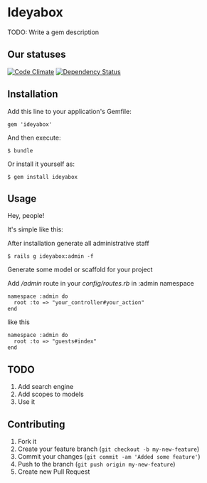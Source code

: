 # Ideyabox

TODO: Write a gem description

## Our statuses

[![Code Climate](https://codeclimate.com/badge.png)](https://codeclimate.com/github/I-de-ya/ideyabox)
[![Dependency Status](https://gemnasium.com/I-de-ya/ideyabox.png)](https://gemnasium.com/I-de-ya/ideyabox)

## Installation

Add this line to your application's Gemfile:

    gem 'ideyabox'

And then execute:

    $ bundle

Or install it yourself as:

    $ gem install ideyabox

## Usage

Hey, people!

It's simple like this:

After installation generate all administrative staff
    
    $ rails g ideyabox:admin -f

Generate some model or scaffold for your project

Add */admin* route in your *config/routes.rb* in :admin namespace
    
    namespace :admin do 
      root :to => "your_controller#your_action"
    end

like this
    
    namespace :admin do 
      root :to => "guests#index"
    end

## TODO

1. Add search engine
2. Add scopes to models
2. Use it

## Contributing

1. Fork it
2. Create your feature branch (`git checkout -b my-new-feature`)
3. Commit your changes (`git commit -am 'Added some feature'`)
4. Push to the branch (`git push origin my-new-feature`)
5. Create new Pull Request
